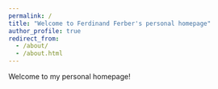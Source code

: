 ```yaml
---
permalink: /
title: "Welcome to Ferdinand Ferber's personal homepage"
author_profile: true
redirect_from:
  - /about/
  - /about.html
---
```


Welcome to my personal homepage!
